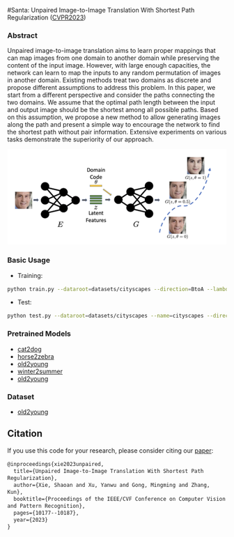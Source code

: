 #Santa: Unpaired Image-to-Image Translation With Shortest Path Regularization ([CVPR2023](https://openaccess.thecvf.com/content/CVPR2023/papers/Xie_Unpaired_Image-to-Image_Translation_With_Shortest_Path_Regularization_CVPR_2023_paper.pdf))

### Abstract
Unpaired image-to-image translation aims to learn
proper mappings that can map images from one domain to
another domain while preserving the content of the input
image. However, with large enough capacities, the network
can learn to map the inputs to any random permutation of
images in another domain. Existing methods treat two domains as discrete and propose different assumptions to address this problem. In this paper, we start from a different
perspective and consider the paths connecting the two domains. We assume that the optimal path length between
the input and output image should be the shortest among
all possible paths. Based on this assumption, we propose a
new method to allow generating images along the path and
present a simple way to encourage the network to find the
shortest path without pair information. Extensive experiments on various tasks demonstrate the superiority of our
approach.

![aa](imgs/santa.png)

### Basic Usage

- Training:
```bash
python train.py --dataroot=datasets/cityscapes --direction=BtoA --lambda_path=0.1 
```
- Test:
```bash
python test.py --dataroot=datasets/cityscapes --name=cityscapes --direction=BtoA
```


### Pretrained Models
- [cat2dog]()
- [horse2zebra]()
- [old2young]()
- [winter2summer]()
- [old2young]()

### Dataset
- [old2young]()


## Citation
If you use this code for your research, please consider citing our [paper](https://openaccess.thecvf.com/content/CVPR2023/papers/Xie_Unpaired_Image-to-Image_Translation_With_Shortest_Path_Regularization_CVPR_2023_paper.pdf):

```
@inproceedings{xie2023unpaired,
  title={Unpaired Image-to-Image Translation With Shortest Path Regularization},
  author={Xie, Shaoan and Xu, Yanwu and Gong, Mingming and Zhang, Kun},
  booktitle={Proceedings of the IEEE/CVF Conference on Computer Vision and Pattern Recognition},
  pages={10177--10187},
  year={2023}
}
```